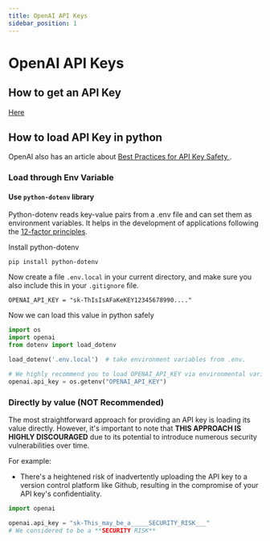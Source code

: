 ```yaml
---
title: OpenAI API Keys
sidebar_position: 1
---
```


# OpenAI API Keys

## How to get an API Key

[Here](https://platform.openai.com/account/api-keys)

## How to load API Key in python

OpenAI also has an article about [Best Practices for API Key Safety
](https://help.openai.com/en/articles/5112595-best-practices-for-api-key-safety).

### Load through Env Variable

#### Use `python-dotenv` library

Python-dotenv reads key-value pairs from a .env file and can set them as environment variables. It helps in the
development of applications following the [12-factor principles](https://12factor.net/config).

Install python-dotenv

```shell
pip install python-dotenv
```

Now create a file `.env.local` in your current directory, and make sure you also include this in your `.gitignore` file.

```shell title=".env.local"
OPENAI_API_KEY = "sk-ThIsIsAFaKeKEY12345678990...."
```

Now we can load this value in python safely

```python
import os
import openai
from dotenv import load_dotenv

load_dotenv('.env.local')  # take environment variables from .env.

# We highly recommend you to load OPENAI_API_KEY via environmental variable 
openai.api_key = os.getenv("OPENAI_API_KEY")

```

### Directly by value (NOT Recommended)

The most straightforward approach for providing an API key is loading its value directly. However, it's important to
note that **THIS APPROACH IS HIGHLY DISCOURAGED** due to its potential to introduce numerous security vulnerabilities
over time.

For example:

* There's a heightened risk of inadvertently uploading the API key to a version control platform like Github, resulting
  in the compromise of your API key's confidentiality.

```python
import openai

openai.api_key = "sk-This_may_be_a_____SECURITY_RISK___"
# We considered to be a **SECURITY RISK**
```



